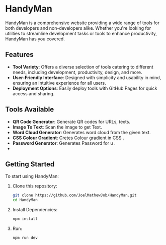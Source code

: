 # HandyMan

HandyMan is a comprehensive website providing a wide range of tools for both developers and non-developers alike. Whether you're looking for utilities to streamline development tasks or tools to enhance productivity, HandyMan has you covered.

## Features

- **Tool Variety**: Offers a diverse selection of tools catering to different needs, including development, productivity, design, and more.
- **User-Friendly Interface**: Designed with simplicity and usability in mind, ensuring an intuitive experience for all users.
- **Deployment Options**: Easily deploy tools with GitHub Pages for quick access and sharing.

## Tools Available

- **QR Code Generator**: Generate QR codes for URLs, texts.
- **Image To Text**: Scan the image to get Text.
- **Word Cloud Generator**: Generates word cloud from the given text.
- **CSS Colour Gradient**: Cretes Colour gradient in CSS .
- **Password Generator**: Generates Password for u .
- 


## Getting Started

To start using HandyMan:

1. Clone this repository:

   ```bash
   git clone https://github.com/JoelMathewJob/HandyMan.git
   cd HandyMan
   
2. Install Dependencies:
   ```bash  
   npm install
   
3. Run:
   ```bash
   npm run dev
   
   
